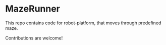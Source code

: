 # MazeRunner

This repo contains code for robot-platform, that moves through predefined maze.

Contributions are welcome!
